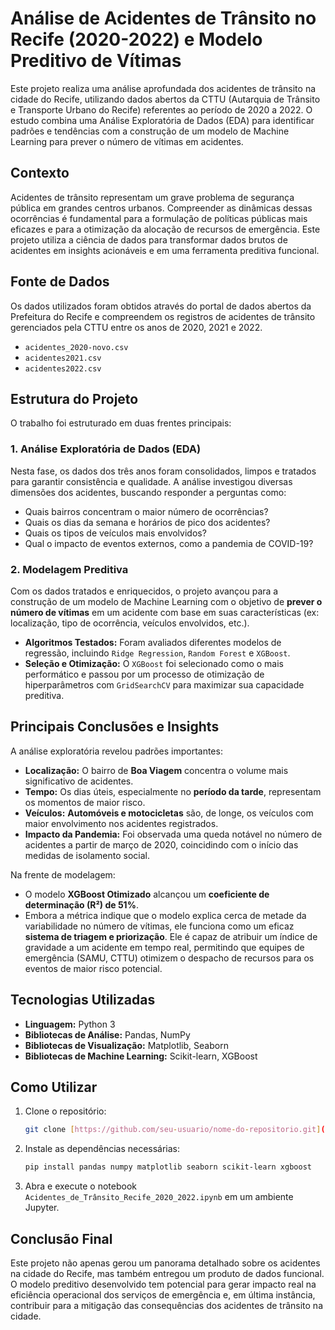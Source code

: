 # Análise de Acidentes de Trânsito no Recife (2020-2022) e Modelo Preditivo de Vítimas

Este projeto realiza uma análise aprofundada dos acidentes de trânsito na cidade do Recife, utilizando dados abertos da CTTU (Autarquia de Trânsito e Transporte Urbano do Recife) referentes ao período de 2020 a 2022. O estudo combina uma Análise Exploratória de Dados (EDA) para identificar padrões e tendências com a construção de um modelo de Machine Learning para prever o número de vítimas em acidentes.

##  Contexto
Acidentes de trânsito representam um grave problema de segurança pública em grandes centros urbanos. Compreender as dinâmicas dessas ocorrências é fundamental para a formulação de políticas públicas mais eficazes e para a otimização da alocação de recursos de emergência. Este projeto utiliza a ciência de dados para transformar dados brutos de acidentes em insights acionáveis e em uma ferramenta preditiva funcional.

## Fonte de Dados
Os dados utilizados foram obtidos através do portal de dados abertos da Prefeitura do Recife e compreendem os registros de acidentes de trânsito gerenciados pela CTTU entre os anos de 2020, 2021 e 2022.

* `acidentes_2020-novo.csv`
* `acidentes2021.csv`
* `acidentes2022.csv`

## Estrutura do Projeto
O trabalho foi estruturado em duas frentes principais:

### 1. Análise Exploratória de Dados (EDA)
Nesta fase, os dados dos três anos foram consolidados, limpos e tratados para garantir consistência e qualidade. A análise investigou diversas dimensões dos acidentes, buscando responder a perguntas como:
- Quais bairros concentram o maior número de ocorrências?
- Quais os dias da semana e horários de pico dos acidentes?
- Quais os tipos de veículos mais envolvidos?
- Qual o impacto de eventos externos, como a pandemia de COVID-19?

### 2. Modelagem Preditiva
Com os dados tratados e enriquecidos, o projeto avançou para a construção de um modelo de Machine Learning com o objetivo de **prever o número de vítimas** em um acidente com base em suas características (ex: localização, tipo de ocorrência, veículos envolvidos, etc.).

-   **Algoritmos Testados:** Foram avaliados diferentes modelos de regressão, incluindo `Ridge Regression`, `Random Forest` e `XGBoost`.
-   **Seleção e Otimização:** O `XGBoost` foi selecionado como o mais performático e passou por um processo de otimização de hiperparâmetros com `GridSearchCV` para maximizar sua capacidade preditiva.

## Principais Conclusões e Insights
A análise exploratória revelou padrões importantes:
* **Localização:** O bairro de **Boa Viagem** concentra o volume mais significativo de acidentes.
* **Tempo:** Os dias úteis, especialmente no **período da tarde**, representam os momentos de maior risco.
* **Veículos:** **Automóveis e motocicletas** são, de longe, os veículos com maior envolvimento nos acidentes registrados.
* **Impacto da Pandemia:** Foi observada uma queda notável no número de acidentes a partir de março de 2020, coincidindo com o início das medidas de isolamento social.

Na frente de modelagem:
* O modelo **XGBoost Otimizado** alcançou um **coeficiente de determinação (R²) de 51%**.
* Embora a métrica indique que o modelo explica cerca de metade da variabilidade no número de vítimas, ele funciona como um eficaz **sistema de triagem e priorização**. Ele é capaz de atribuir um índice de gravidade a um acidente em tempo real, permitindo que equipes de emergência (SAMU, CTTU) otimizem o despacho de recursos para os eventos de maior risco potencial.

## Tecnologias Utilizadas
* **Linguagem:** Python 3
* **Bibliotecas de Análise:** Pandas, NumPy
* **Bibliotecas de Visualização:** Matplotlib, Seaborn
* **Bibliotecas de Machine Learning:** Scikit-learn, XGBoost

## Como Utilizar
1.  Clone o repositório:
    ```bash
    git clone [https://github.com/seu-usuario/nome-do-repositorio.git](https://github.com/seu-usuario/nome-do-repositorio.git)
    ```
2.  Instale as dependências necessárias:
    ```bash
    pip install pandas numpy matplotlib seaborn scikit-learn xgboost
    ```
3.  Abra e execute o notebook `Acidentes_de_Trânsito_Recife_2020_2022.ipynb` em um ambiente Jupyter.

## Conclusão Final
Este projeto não apenas gerou um panorama detalhado sobre os acidentes na cidade do Recife, mas também entregou um produto de dados funcional. O modelo preditivo desenvolvido tem potencial para gerar impacto real na eficiência operacional dos serviços de emergência e, em última instância, contribuir para a mitigação das consequências dos acidentes de trânsito na cidade.
